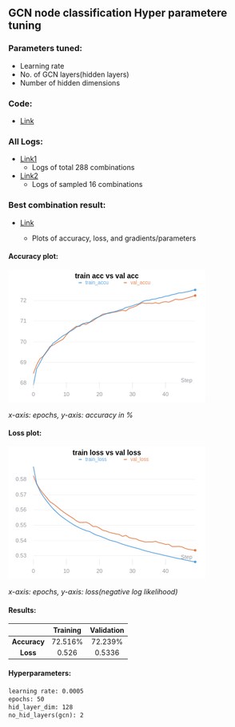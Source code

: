 ## GCN node classification Hyper parametere tuning

### Parameters tuned:
- Learning rate
- No. of GCN layers(hidden layers)
- Number of hidden dimensions

### Code:
- [Link](https://github.com/anilesec/gcn_node_classification)

### All Logs:
- [Link1](https://app.wandb.ai/aniles-ec/gcn_node_classification_hype_2?workspace=user-aniles-ec)
    * Logs of total 288 combinations
- [Link2](https://app.wandb.ai/aniles-ec/gcn_node_classification_hype?workspace=user-aniles-ec)
    * Logs of sampled 16 combinations


### Best combination result:
- [Link](https://app.wandb.ai/aniles-ec/gcn_node_classification_hype_2/runs/ilbagz15?workspace=user-aniles-ec)
    
    * Plots of accuracy, loss, and gradients/parameters

#### Accuracy plot:
![](accu_train_vs_val-9_10_2019-12_00_26PM.png)

*x-axis: epochs, y-axis: accuracy in %*

#### Loss plot:
![](loss_train_vs_val-9_10_2019-12_00_24PM.png)

*x-axis: epochs, y-axis: loss(negative log likelihood)*

#### Results:

|          | Training | Validation |
|:--------:|:--------:|:----------:|
| **Accuracy** |  72.516% |   72.239%  |
|   **Loss**   |   0.526  |   0.5336   |

#### Hyperparameters:

    learning rate: 0.0005
    epochs: 50
    hid_layer_dim: 128
    no_hid_layers(gcn): 2

